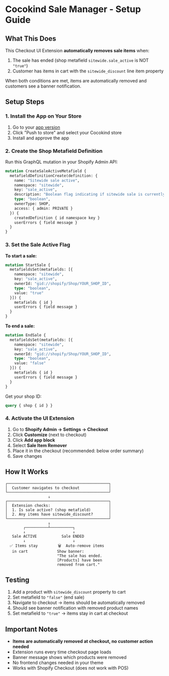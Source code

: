 # Cocokind Sale Manager - Setup Guide

## What This Does

This Checkout UI Extension **automatically removes sale items** when:
1. The sale has ended (shop metafield `sitewide.sale_active` is NOT `"true"`)
2. Customer has items in cart with the `sitewide_discount` line item property

When both conditions are met, items are automatically removed and customers see a banner notification.

## Setup Steps

### 1. Install the App on Your Store

1. Go to your [app version](https://dev.shopify.com/dashboard/129527241/apps/288558546945/versions/760689262593)
2. Click "Push to store" and select your Cocokind store
3. Install and approve the app

### 2. Create the Shop Metafield Definition

Run this GraphQL mutation in your Shopify Admin API:

```graphql
mutation CreateSaleActiveMetafield {
  metafieldDefinitionCreate(definition: {
    name: "Sitewide sale active",
    namespace: "sitewide",
    key: "sale_active",
    description: "Boolean flag indicating if sitewide sale is currently active",
    type: "boolean",
    ownerType: SHOP,
    access: { admin: PRIVATE }
  }) {
    createdDefinition { id namespace key }
    userErrors { field message }
  }
}
```

### 3. Set the Sale Active Flag

**To start a sale:**
```graphql
mutation StartSale {
  metafieldsSet(metafields: [{
    namespace: "sitewide",
    key: "sale_active",
    ownerId: "gid://shopify/Shop/YOUR_SHOP_ID",
    type: "boolean",
    value: "true"
  }]) {
    metafields { id }
    userErrors { field message }
  }
}
```

**To end a sale:**
```graphql
mutation EndSale {
  metafieldsSet(metafields: [{
    namespace: "sitewide",
    key: "sale_active",
    ownerId: "gid://shopify/Shop/YOUR_SHOP_ID",
    type: "boolean",
    value: "false"
  }]) {
    metafields { id }
    userErrors { field message }
  }
}
```

Get your shop ID:
```graphql
query { shop { id } }
```

### 4. Activate the UI Extension

1. Go to **Shopify Admin → Settings → Checkout**
2. Click **Customize** (next to checkout)
3. Click **Add app block**
4. Select **Sale Item Remover**
5. Place it in the checkout (recommended: below order summary)
6. Save changes

## How It Works

```
┌─────────────────────────────────────────────┐
│  Customer navigates to checkout             │
└─────────────────────────────────────────────┘
                   ↓
┌─────────────────────────────────────────────┐
│  Extension checks:                          │
│  1. Is sale active? (shop metafield)        │
│  2. Any items have sitewide_discount?       │
└─────────────────────────────────────────────┘
                   ↓
        ┌──────────┴──────────┐
        ↓                     ↓
   Sale ACTIVE           Sale ENDED
        ↓                     ↓
  ✅ Items stay         🗑️  Auto-remove items
   in cart             Show banner:
                       "The sale has ended.
                       [Products] have been
                       removed from cart."
```

## Testing

1. Add a product with `sitewide_discount` property to cart
2. Set metafield to `"false"` (end sale)
3. Navigate to checkout → items should be automatically removed
4. Should see banner notification with removed product names
5. Set metafield to `"true"` → items stay in cart at checkout

## Important Notes

- **Items are automatically removed at checkout, no customer action needed**
- Extension runs every time checkout page loads
- Banner message shows which products were removed
- No frontend changes needed in your theme
- Works with Shopify Checkout (does not work with POS)
